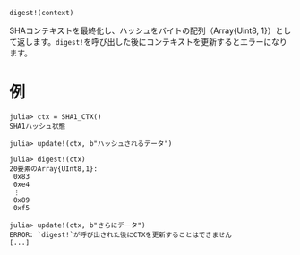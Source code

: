 ```
digest!(context)
```

SHAコンテキストを最終化し、ハッシュをバイトの配列（Array{Uint8, 1}）として返します。`digest!`を呼び出した後にコンテキストを更新するとエラーになります。

# 例

```julia-repl
julia> ctx = SHA1_CTX()
SHA1ハッシュ状態

julia> update!(ctx, b"ハッシュされるデータ")

julia> digest!(ctx)
20要素のArray{UInt8,1}:
 0x83
 0xe4
 ⋮
 0x89
 0xf5

julia> update!(ctx, b"さらにデータ")
ERROR: `digest!`が呼び出された後にCTXを更新することはできません
[...]
```
